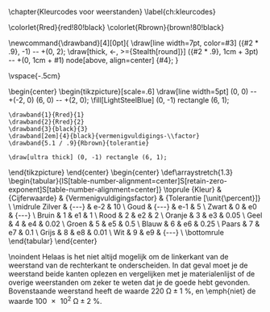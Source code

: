 \chapter{Kleurcodes voor weerstanden}
\label{ch:kleurcodes}

\colorlet{Rred}{red!80!black}
\colorlet{Rbrown}{brown!80!black}

\newcommand{\drawband}[4][0pt]{
\draw[line width=7pt, color=#3] ({#2 * .9}, -1) -- +(0, 2);
\draw[thick, <-, >={Stealth[round]}] ({#2 * .9}, 1cm + 3pt) -- +(0, 1cm + #1) node[above, align=center] {#4};
}

\vspace{-.5cm}

\begin{center}
  \begin{tikzpicture}[scale=.6]
    \draw[line width=5pt] (0, 0) -- +(-2, 0) (6, 0) -- +(2, 0);
    \fill[LightSteelBlue] (0, -1) rectangle (6, 1);

    \drawband{1}{Rred}{1}
    \drawband{2}{Rred}{2}
    \drawband{3}{black}{3}
    \drawband[2em]{4}{black}{vermenigvuldigings-\\factor}
    \drawband{5.1 / .9}{Rbrown}{tolerantie}

    \draw[ultra thick] (0, -1) rectangle (6, 1);
  \end{tikzpicture}
\end{center}
\begin{center}
  \def\arraystretch{1.3}
  \begin{tabular}{lS[table-number-alignment=center]S[retain-zero-exponent]S[table-number-alignment=center]}
    \toprule
    {Kleur} & {Cijferwaarde} & {Vermenigvuldigingsfactor} & {Tolerantie [\unit{\percent}]} \\
    \midrule
    Zilver  & {---}          & e-2                        & 10                             \\
    Goud    & {---}          & e-1                        & 5                              \\
    Zwart   & 0              & e0                         & {---}                          \\
    Bruin   & 1              & e1                         & 1                              \\
    Rood    & 2              & e2                         & 2                              \\
    Oranje  & 3              & e3                         & 0.05                           \\
    Geel    & 4              & e4                         & 0.02                           \\
    Groen   & 5              & e5                         & 0.5                            \\
    Blauw   & 6              & e6                         & 0.25                           \\
    Paars   & 7              & e7                         & 0.1                            \\
    Grijs   & 8              & e8                         & 0.01                           \\
    Wit     & 9              & e9                         & {---}                          \\
    \bottomrule
  \end{tabular}
\end{center}

\noindent
Helaas is het niet altijd mogelijk om de linkerkant van de weerstand van de rechterkant te onderscheiden. In dat geval moet je de weerstand beide kanten oplezen en vergelijken met je materialenlijst of de overige weerstanden om zeker te weten dat je de goede hebt gevonden. Bovenstaande weerstand heeft de waarde $\qty[retain-zero-exponent]{220}{\ohm} \pm \qty{1}{\percent}$, en \emph{niet} de waarde $\qty{100e2}{\ohm} \pm \qty{2}{\percent}$.